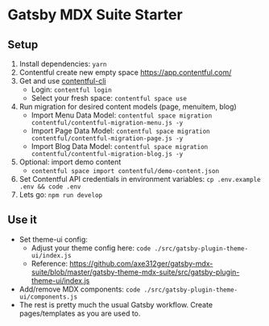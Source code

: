 # Gatsby MDX Suite Starter


## Setup

1. Install dependencies: `yarn`
3. Contentful create new empty space https://app.contentful.com/
4. Get and use [contentful-cli](https://www.contentful.com/developers/docs/tutorials/cli/installation/)
   * Login: `contentful login`
   * Select your fresh space: `contentful space use`
5. Run migration for desired content models (page, menuitem, blog)
   * Import Menu Data Model: `contentful space migration contentful/contentful-migration-menu.js -y`
   * Import Page Data Model: `contentful space migration contentful/contentful-migration-page.js -y`
   * Import Blog Data Model: `contentful space migration contentful/contentful-migration-blog.js -y`
6. Optional: import demo content
   * `contentful space import contentful/demo-content.json`
7. Set Contentful API credentials in environment variables: `cp .env.example .env && code .env`
8. Lets go: `npm run develop`


## Use it

* Set theme-ui config:
  *  Adjust your theme config here: `code ./src/gatsby-plugin-theme-ui/index.js`
  *  Reference: https://github.com/axe312ger/gatsby-mdx-suite/blob/master/gatsby-theme-mdx-suite/src/gatsby-plugin-theme-ui/index.js
* Add/remove MDX components: `code ./src/gatsby-plugin-theme-ui/components.js`
* The rest is pretty much the usual Gatsby workflow. Create pages/templates as you are used to.
